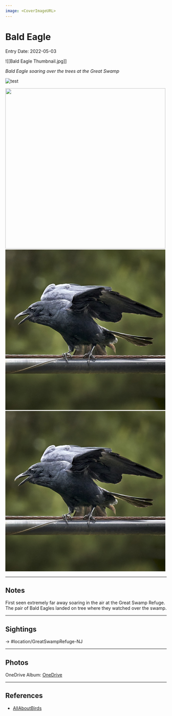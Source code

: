 ```yaml
---
image: <CoverImageURL>
---
```


# Bald Eagle
Entry Date: 2022-05-03

![[Bald Eagle Thumbnail.jpg]]

*Bald Eagle soaring over the trees at the Great Swamp*

![test](https://sat02pap001files.storage.live.com/y4m2q272dhnVI9THYTYdR14xF4hiUfjUMTKL4XMXJkB1FYGoKyM0QREVK603DN1izSNWlW53jekpMqc8seb_exJFwxrjtxkCIlxplgN6jvAQDd8uybsrNtthS2UhGlYkveYB4EbSDidgolT8WYV5aZ28vaDBVI8ugMYbDHdR-hqC_NO-8MgtndR2YXJtOini5ji?width=3000&height=4000&cropmode=none)


<img src="https://sat02pap001files.storage.live.com/y4m2q272dhnVI9THYTYdR14xF4hiUfjUMTKL4XMXJkB1FYGoKyM0QREVK603DN1izSNWlW53jekpMqc8seb_exJFwxrjtxkCIlxplgN6jvAQDd8uybsrNtthS2UhGlYkveYB4EbSDidgolT8WYV5aZ28vaDBVI8ugMYbDHdR-hqC_NO-8MgtndR2YXJtOini5ji?width=3000&height=4000&cropmode=none" width="500" height="500" />


<div id="lightgallery">
    <a href="../../../../Thumbnails/American Crow Thumbnail.jpg">
        <img src="../../../../Thumbnails/American Crow Thumbnail.jpg" width="500" height="500" />
    </a>
    <a href="../../../../Thumbnails/American Crow Thumbnail.jpg">
        <img src="../../../../Thumbnails/American Crow Thumbnail.jpg" width="500" height="500" />
    </a>
</div>



---------------------------------------------------------------
## Notes
First seen extremely far away soaring in the air at the Great Swamp Refuge. The pair of Bald Eagles landed on tree where they watched over the swamp.

---------------------------------------------------------------
## Sightings

-> #location/GreatSwampRefuge-NJ 

---------------------------------------------------------------
## Photos
OneDrive Album: [OneDrive](https://1drv.ms/u/s!AvaIuMdCo_w-1giBxcppoxX1bAfW?e=ujbKx4)

---------------------------------------------------------------
## References
- [AllAboutBirds](https://www.allaboutbirds.org/guide/Bald_Eagle/overview)